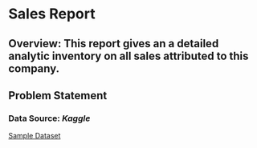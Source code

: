 # Sales Report
## Overview: This report gives an a detailed analytic inventory on all sales attributed to this company. 
## Problem Statement


### Data Source: _Kaggle_
[Sample Dataset](https://www.kaggle.com/datasets/oles04/bundesliga-soccer-player)
![]()
